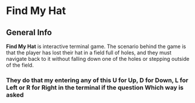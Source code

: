 # Find My Hat
<h2>General Info</h2>
<p><b>Find My Hat</b> is interactive terminal game. The scenario behind the game is that the player has lost their hat in a field full of holes, and they must navigate back to it without falling down one of the holes or stepping outside of the field.</p>
<h3>They do that my entering any of this U for Up, D for Down, L for Left or R for Right in the terminal if the question <b>Which way</b> is asked</h3>
